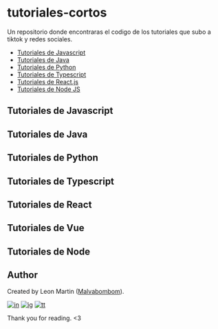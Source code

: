 # tutoriales-cortos
Un repositorio donde encontraras el codigo de los tutoriales que subo a tiktok y redes sociales.

* [Tutoriales de Javascript](#tutoriales-de-javascript)
* [Tutoriales de Java](#tutoriales-de-java)
* [Tutoriales de Python](#tutoriales-de-python)
* [Tutoriales de Typescript](#tutoriales-de-typescript)
* [Tutoriales de React.js](#tutoriales-de-react)
* [Tutoriales de Node JS](#tutoriales-de-node)


## Tutoriales de Javascript

## Tutoriales de Java

## Tutoriales de Python

## Tutoriales de Typescript

## Tutoriales de React

## Tutoriales de Vue

## Tutoriales de Node


## Author

Created by Leon Martin ([Malvabombom](https://github.com/malvabombom)).

[![in]][in-link] [![ig]][ig-link] [![tt]][tt-link]

Thank you for reading. <3


[fg]: https://img.shields.io/badge/Figma-F24E1E?style=flat-square&logo=figma&logoColor=white
[in]: https://img.shields.io/badge/LinkedIn-0077B5?style=flat-square&logo=linkedin&logoColor=white
[ig]: https://img.shields.io/badge/Instagram-E4405F?style=flat-square&logo=instagram&logoColor=white
[fb]: https://img.shields.io/badge/Facebook-1877F2?style=flat-square&logo=facebook&logoColor=white
[tt]: https://img.shields.io/badge/tiktok-000000?style=flat-square&logo=tiktok&logoColor=white

[as]: https://holasoymalva.xyz/
[in-link]: https://www.linkedin.com/in/martin-manriquez-899877177/
[ig-link]: https://www.instagram.com/holasoymalva/
[tt-link]: https://www.tiktok.com/@holasoymalva

